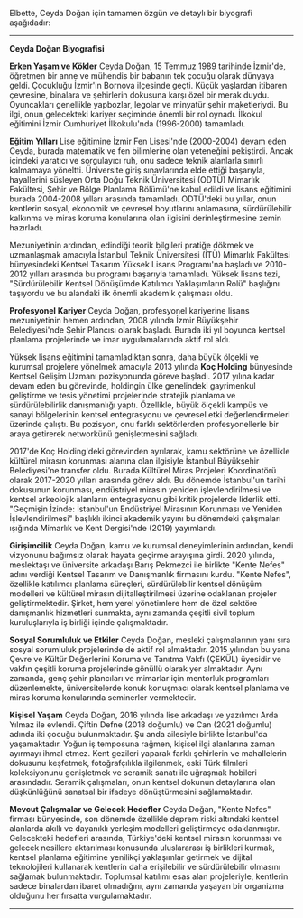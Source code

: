 Elbette, Ceyda Doğan için tamamen özgün ve detaylı bir biyografi aşağıdadır:

---

**Ceyda Doğan Biyografisi**

**Erken Yaşam ve Kökler**
Ceyda Doğan, 15 Temmuz 1989 tarihinde İzmir'de, öğretmen bir anne ve mühendis bir babanın tek çocuğu olarak dünyaya geldi. Çocukluğu İzmir'in Bornova ilçesinde geçti. Küçük yaşlardan itibaren çevresine, binalara ve şehirlerin dokusuna karşı özel bir merak duydu. Oyuncakları genellikle yapbozlar, legolar ve minyatür şehir maketleriydi. Bu ilgi, onun gelecekteki kariyer seçiminde önemli bir rol oynadı. İlkokul eğitimini İzmir Cumhuriyet İlkokulu'nda (1996-2000) tamamladı.

**Eğitim Yılları**
Lise eğitimine İzmir Fen Lisesi'nde (2000-2004) devam eden Ceyda, burada matematik ve fen bilimlerine olan yeteneğini pekiştirdi. Ancak içindeki yaratıcı ve sorgulayıcı ruh, onu sadece teknik alanlarla sınırlı kalmamaya yöneltti. Üniversite giriş sınavlarında elde ettiği başarıyla, hayallerini süsleyen Orta Doğu Teknik Üniversitesi (ODTÜ) Mimarlık Fakültesi, Şehir ve Bölge Planlama Bölümü'ne kabul edildi ve lisans eğitimini burada 2004-2008 yılları arasında tamamladı. ODTÜ'deki bu yıllar, onun kentlerin sosyal, ekonomik ve çevresel boyutlarını anlamasına, sürdürülebilir kalkınma ve miras koruma konularına olan ilgisini derinleştirmesine zemin hazırladı.

Mezuniyetinin ardından, edindiği teorik bilgileri pratiğe dökmek ve uzmanlaşmak amacıyla İstanbul Teknik Üniversitesi (İTÜ) Mimarlık Fakültesi bünyesindeki Kentsel Tasarım Yüksek Lisans Programı'na başladı ve 2010-2012 yılları arasında bu programı başarıyla tamamladı. Yüksek lisans tezi, "Sürdürülebilir Kentsel Dönüşümde Katılımcı Yaklaşımların Rolü" başlığını taşıyordu ve bu alandaki ilk önemli akademik çalışması oldu.

**Profesyonel Kariyer**
Ceyda Doğan, profesyonel kariyerine lisans mezuniyetinin hemen ardından, 2008 yılında İzmir Büyükşehir Belediyesi'nde Şehir Plancısı olarak başladı. Burada iki yıl boyunca kentsel planlama projelerinde ve imar uygulamalarında aktif rol aldı.

Yüksek lisans eğitimini tamamladıktan sonra, daha büyük ölçekli ve kurumsal projelere yönelmek amacıyla 2013 yılında **Koç Holding** bünyesinde Kentsel Gelişim Uzmanı pozisyonunda göreve başladı. 2017 yılına kadar devam eden bu görevinde, holdingin ülke genelindeki gayrimenkul geliştirme ve tesis yönetimi projelerinde stratejik planlama ve sürdürülebilirlik danışmanlığı yaptı. Özellikle, büyük ölçekli kampüs ve sanayi bölgelerinin kentsel entegrasyonu ve çevresel etki değerlendirmeleri üzerinde çalıştı. Bu pozisyon, onu farklı sektörlerden profesyonellerle bir araya getirerek networkünü genişletmesini sağladı.

2017'de Koç Holding'deki görevinden ayrılarak, kamu sektörüne ve özellikle kültürel mirasın korunması alanına olan ilgisiyle İstanbul Büyükşehir Belediyesi'ne transfer oldu. Burada Kültürel Miras Projeleri Koordinatörü olarak 2017-2020 yılları arasında görev aldı. Bu dönemde İstanbul'un tarihi dokusunun korunması, endüstriyel mirasın yeniden işlevlendirilmesi ve kentsel arkeolojik alanların entegrasyonu gibi kritik projelerde liderlik etti. "Geçmişin İzinde: İstanbul'un Endüstriyel Mirasının Korunması ve Yeniden İşlevlendirilmesi" başlıklı ikinci akademik yayını bu dönemdeki çalışmaları ışığında Mimarlık ve Kent Dergisi'nde (2019) yayımlandı.

**Girişimcilik**
Ceyda Doğan, kamu ve kurumsal deneyimlerinin ardından, kendi vizyonunu bağımsız olarak hayata geçirme arayışına girdi. 2020 yılında, meslektaşı ve üniversite arkadaşı Barış Pekmezci ile birlikte "Kente Nefes" adını verdiği Kentsel Tasarım ve Danışmanlık firmasını kurdu. "Kente Nefes", özellikle katılımcı planlama süreçleri, sürdürülebilir kentsel dönüşüm modelleri ve kültürel mirasın dijitalleştirilmesi üzerine odaklanan projeler geliştirmektedir. Şirket, hem yerel yönetimlere hem de özel sektöre danışmanlık hizmetleri sunmakta, aynı zamanda çeşitli sivil toplum kuruluşlarıyla iş birliği içinde çalışmaktadır.

**Sosyal Sorumluluk ve Etkiler**
Ceyda Doğan, mesleki çalışmalarının yanı sıra sosyal sorumluluk projelerinde de aktif rol almaktadır. 2015 yılından bu yana Çevre ve Kültür Değerlerini Koruma ve Tanıtma Vakfı (ÇEKÜL) üyesidir ve vakfın çeşitli koruma projelerinde gönüllü olarak yer almaktadır. Aynı zamanda, genç şehir plancıları ve mimarlar için mentorluk programları düzenlemekte, üniversitelerde konuk konuşmacı olarak kentsel planlama ve miras koruma konularında seminerler vermektedir.

**Kişisel Yaşam**
Ceyda Doğan, 2016 yılında lise arkadaşı ve yazılımcı Arda Yılmaz ile evlendi. Çiftin Defne (2018 doğumlu) ve Can (2021 doğumlu) adında iki çocuğu bulunmaktadır. Şu anda ailesiyle birlikte İstanbul'da yaşamaktadır. Yoğun iş temposuna rağmen, kişisel ilgi alanlarına zaman ayırmayı ihmal etmez. Kent gezileri yaparak farklı şehirlerin ve mahallelerin dokusunu keşfetmek, fotoğrafçılıkla ilgilenmek, eski Türk filmleri koleksiyonunu genişletmek ve seramik sanatı ile uğraşmak hobileri arasındadır. Seramik çalışmaları, onun kentsel dokunun detaylarına olan düşkünlüğünü sanatsal bir ifadeye dönüştürmesini sağlamaktadır.

**Mevcut Çalışmalar ve Gelecek Hedefler**
Ceyda Doğan, "Kente Nefes" firması bünyesinde, son dönemde özellikle deprem riski altındaki kentsel alanlarda akıllı ve dayanıklı yerleşim modelleri geliştirmeye odaklanmıştır. Gelecekteki hedefleri arasında, Türkiye'deki kentsel mirasın korunması ve gelecek nesillere aktarılması konusunda uluslararası iş birlikleri kurmak, kentsel planlama eğitimine yenilikçi yaklaşımlar getirmek ve dijital teknolojileri kullanarak kentlerin daha erişilebilir ve sürdürülebilir olmasını sağlamak bulunmaktadır. Toplumsal katılımı esas alan projeleriyle, kentlerin sadece binalardan ibaret olmadığını, aynı zamanda yaşayan bir organizma olduğunu her fırsatta vurgulamaktadır.

---